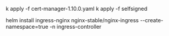 k apply -f cert-manager-1.10.0.yaml
k apply -f selfsigned

helm install ingress-nginx nginx-stable/nginx-ingress --create-namespace=true -n ingress-controller